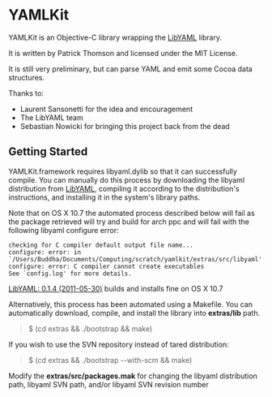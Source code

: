 YAMLKit
=======

YAMLKit is an Objective-C library wrapping the [LibYAML](http://pyyaml.org/wiki/LibYAML) library.

It is written by Patrick Thomson and licensed under the MIT License.

It is still very preliminary, but can parse YAML and emit some Cocoa data structures.

Thanks to:

* Laurent Sansonetti for the idea and encouragement
* The LibYAML team
* Sebastian Nowicki for bringing this project back from the dead

Getting Started
---------------

YAMLKit.framework requires libyaml.dylib so that it can successfully compile. You can manually do this process by downloading the libyaml distribution from [LibYAML](http://pyyaml.org/wiki/LibYAML), compiling it according to the distribution's instructions, and installing it in the system's library paths.

Note that on OS X 10.7 the automated process described below will fail as the package retrieved will try and build for arch ppc and will fail with the following libyaml configure error:

	checking for C compiler default output file name... 
	configure: error: in `/Users/Buddha/Documents/Computing/scratch/yamlkit/extras/src/libyaml':
	configure: error: C compiler cannot create executables
	See `config.log' for more details.

[LibYAML: 0.1.4 (2011-05-30)](http://pyyaml.org/download/libyaml/yaml-0.1.4.tar.gz) builds and installs fine on OS X 10.7

Alternatively, this process has been automated using a Makefile.  You can automatically download, compile, and install the library into **extras/lib** path.

> $ (cd extras && ./bootstrap && make)

If you wish to use the SVN repository instead of tared distribution:

> $ (cd extras && ./bootstrap --with-scm && make)

Modify the **extras/src/packages.mak** for changing the libyaml distribution path, libyaml SVN path, and/or libyaml SVN revision number
